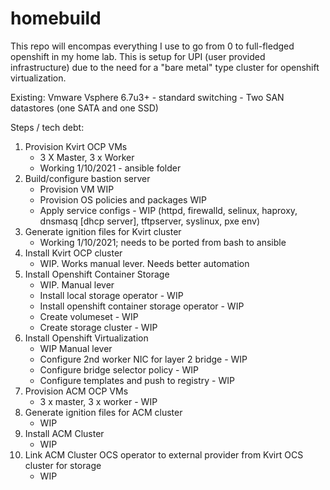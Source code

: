 # homebuild

This repo will encompas everything I use to go from 0 to full-fledged openshift in my home lab.  This is setup for UPI (user provided infrastructure)
due to the need for a "bare metal" type cluster for openshift virtualization.

Existing:
Vmware Vsphere 6.7u3+ - standard switching - Two SAN datastores (one SATA and one SSD)

Steps / tech debt:

1.  Provision Kvirt OCP VMs
    -  3 X Master, 3 x Worker
    -  Working 1/10/2021 - ansible folder
2.  Build/configure bastion server
    - Provision VM WIP
    - Provision OS policies and packages WIP
    - Apply service configs - WIP
    (httpd, firewalld, selinux, haproxy, dnsmasq [dhcp server], tftpserver, syslinux, pxe env)
3.  Generate ignition files for Kvirt cluster
    -  Working 1/10/2021; needs to be ported from bash to ansible
4.  Install Kvirt OCP cluster
    - WIP.  Works manual lever.  Needs better automation
5.  Install Openshift Container Storage
    -  WIP.  Manual lever
    - Install local storage operator - WIP
    - Install openshift container storage operator - WIP
    - Create volumeset - WIP
    - Create storage cluster - WIP
6.  Install Openshift Virtualization
    - WIP Manual lever
    - Configure 2nd worker NIC for layer 2 bridge - WIP
    - Configure bridge selector policy - WIP
    - Configure templates and push to registry - WIP
7.  Provision ACM OCP VMs
    - 3 x master, 3 x worker - WIP
8.  Generate ignition files for ACM cluster
    -  WIP
9.  Install ACM Cluster
    -  WIP
10. Link ACM Cluster OCS operator to external provider from Kvirt OCS cluster for storage
    - WIP

